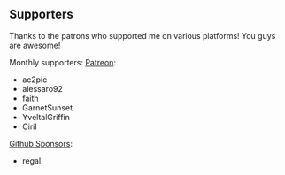 ## Supporters

Thanks to the patrons who supported me on various platforms! You guys are awesome!

Monthly supporters:
[Patreon](https://www.patreon.com/illusion0001):

- ac2pic
- alessaro92
- faith
- GarnetSunset
- YveltalGriffin
- Ciril

[Github Sponsors](https://github.com/sponsors/illusion0001):

- regal.
